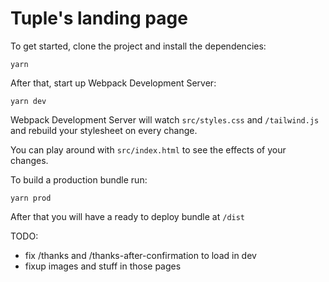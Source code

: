 # Tuple's landing page

To get started, clone the project and install the dependencies:

```
yarn
```

After that, start up Webpack Development Server:

```
yarn dev
```

Webpack Development Server will watch `src/styles.css` and `/tailwind.js` and
rebuild your stylesheet on every change.

You can play around with `src/index.html` to see the effects of your changes.

To build a production bundle run:

```
yarn prod
```

After that you will have a ready to deploy bundle at `/dist`


TODO:
  - fix /thanks and /thanks-after-confirmation to load in dev
  - fixup images and stuff in those pages
